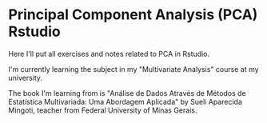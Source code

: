
# Principal Component Analysis (PCA) Rstudio

Here I'll put all exercises and notes related to PCA in Rstudio.

I'm currently learning the subject in my "Multivariate Analysis" course at my university.

The book I'm learning from is "Análise de Dados Através de Métodos de Estatística Multivariada: Uma Abordagem Aplicada" by Sueli Aparecida Mingoti, teacher from Federal University of Minas Gerais.